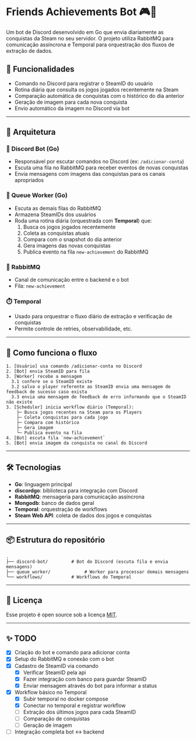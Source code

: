 # Friends Achievements Bot 🎮🤖

Um bot de Discord desenvolvido em Go que envia diariamente as conquistas da Steam no seu servidor. O projeto utiliza RabbitMQ para comunicação assíncrona e Temporal para orquestração dos fluxos de extração de dados.

## 📌 Funcionalidades

- Comando no Discord para registrar o SteamID do usuário
- Rotina diária que consulta os jogos jogados recentemente na Steam
- Comparação automática de conquistas com o histórico do dia anterior
- Geração de imagem para cada nova conquista
- Envio automático da imagem no Discord via bot

---

## 🧱 Arquitetura

### 🔹 Discord Bot (Go)

- Responsável por escutar comandos no Discord (ex: `/adicionar-conta`)
- Escuta uma fila no RabbitMQ para receber eventos de novas conquistas
- Envia mensagens com imagens das conquistas para os canais apropriados

### 🔸 Queue Worker (Go)

- Escuta as demais filas do RabbitMQ
- Armazena SteamIDs dos usuários
- Roda uma rotina diária (orquestrada com **Temporal**) que:
  1. Busca os jogos jogados recentemente
  2. Coleta as conquistas atuais
  3. Compara com o snapshot do dia anterior
  4. Gera imagens das novas conquistas
  5. Publica evento na fila `new-achievement` do RabbitMQ

### 🐇 RabbitMQ

- Canal de comunicação entre o backend e o bot
- Fila: `new-achievement`

### ⏱️ Temporal

- Usado para orquestrar o fluxo diário de extração e verificação de conquistas
- Permite controle de retries, observabilidade, etc.

---

## 🚀 Como funciona o fluxo

```
1. [Usuário] usa comando /adicionar-conta no Discord
2. [Bot] envia SteamID para fila
3. [Worker] recebe a mensagem
  3.1 confere se o SteamID existe
  3.2 salva o player referente ao SteamID envia uma mensagem de feedback de sucesso caso exista
  3.3 envia uma mensagem de feedback de erro informando que o SteamID não existe
3. [Scheduler] inicia workflow diário (Temporal):
    ├─ Busca jogos recentes na Steam para os Players
    ├─ Coleta conquistas para cada jogo
    ├─ Compara com histórico
    ├─ Gera imagem
    └─ Publica evento na fila
4. [Bot] escuta fila `new-achievement`
5. [Bot] envia imagem da conquista no canal do Discord
```

---

## 🛠️ Tecnologias

- **Go**: linguagem principal
- **discordgo**: biblioteca para integração com Discord
- **RabbitMQ**: mensageria para comunicação assíncrona
- **Mongodb**: banco de dados geral
- **Temporal**: orquestração de workflows
- **Steam Web API**: coleta de dados dos jogos e conquistas

---

## 📦 Estrutura do repositório

```
.
├── discord-bot/         # Bot do Discord (escuta fila e envia mensagens)
├── queue_worker/             # Worker para processar demais mensagens
└── workflows/           # Workflows do Temporal
```

---

## 📄 Licença

Esse projeto é open source sob a licença [MIT](LICENSE).

---

## ✨ TODO

- [x] Criação do bot e comando para adicionar conta
- [x] Setup do RabbitMQ e conexão com o bot
- [x] Cadastro de SteamID via comando
  - [x] Verificar SteamID pela api
  - [x] Fazer integração com banco para guardar SteamID
  - [x] Enviar mensagem através do bot para informar a status
- [x] Workflow básico no Temporal
  - [x] Subir temporal no docker compose
  - [x] Conectar no temporal e registrar workflow
  - [ ] Extração dos últimos jogos para cada SteamID
  - [ ] Comparação de conquistas
  - [ ] Geração de imagem
- [ ] Integração completa bot ↔ backend
